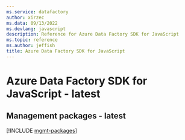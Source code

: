 ```yaml
---
ms.service: datafactory
author: xirzec
ms.data: 09/13/2022
ms.devlang: javascript
description: Reference for Azure Data Factory SDK for JavaScript
ms.topic: reference
ms.author: jeffish
title: Azure Data Factory SDK for JavaScript
---
```

# Azure Data Factory SDK for JavaScript - latest

## Management packages - latest
[!INCLUDE [mgmt-packages](data-factory-mgmt-index.md)]